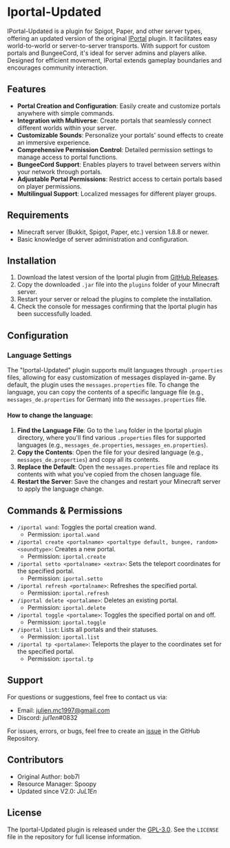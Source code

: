 # Iportal-Updated

IPortal-Updated is a plugin for Spigot, Paper, and other server types, offering an updated version of the original [IPortal](https://www.spigotmc.org/resources/iportal-transportation-bungeecord-portals.29552/) plugin. It facilitates easy world-to-world or server-to-server transports. With support for custom portals and BungeeCord, it's ideal for server admins and players alike. Designed for efficient movement, IPortal extends gameplay boundaries and encourages community interaction.

## Features

- **Portal Creation and Configuration**: Easily create and customize portals anywhere with simple commands.
- **Integration with Multiverse**: Create portals that seamlessly connect different worlds within your server.
- **Customizable Sounds**: Personalize your portals' sound effects to create an immersive experience.
- **Comprehensive Permission Control**: Detailed permission settings to manage access to portal functions.
- **BungeeCord Support**: Enables players to travel between servers within your network through portals.
- **Adjustable Portal Permissions**: Restrict access to certain portals based on player permissions.
- **Multilingual Support**: Localized messages for different player groups.

## Requirements

- Minecraft server (Bukkit, Spigot, Paper, etc.) version 1.8.8 or newer.
- Basic knowledge of server administration and configuration.

## Installation

1. Download the latest version of the Iportal plugin from [GitHub Releases](#).
2. Copy the downloaded `.jar` file into the `plugins` folder of your Minecraft server.
3. Restart your server or reload the plugins to complete the installation.
4. Check the console for messages confirming that the Iportal plugin has been successfully loaded.

## Configuration

### Language Settings

The "Iportal-Updated" plugin supports mulit languages through `.properties` files, allowing for easy customization of messages displayed in-game. By default, the plugin uses the `messages.properties` file. To change the language, you can copy the contents of a specific language file (e.g., `messages_de.properties` for German) into the `messages.properties` file.

#### How to change the language:

1. **Find the Language File**: Go to the `lang` folder in the Iportal plugin directory, where you'll find various `.properties` files for supported languages (e.g., `messages_de.properties`, `messages_en.properties`).
2. **Copy the Contents**: Open the file for your desired language (e.g., `messages_de.properties`) and copy all its contents.
3. **Replace the Default**: Open the `messages.properties` file and replace its contents with what you've copied from the chosen language file.
4. **Restart the Server**: Save the changes and restart your Minecraft server to apply the language change.

## Commands & Permissions

- `/iportal wand`: Toggles the portal creation wand.
  - Permission: `iportal.wand`
- `/iportal create <portalname> <portaltype default, bungee, random> <soundtype>`: Creates a new portal.
  - Permission: `iportal.create`
- `/iportal setto <portalname> <extra>`: Sets the teleport coordinates for the specified portal.
  - Permission: `iportal.setto`
- `/iportal refresh <portalname>`: Refreshes the specified portal.
  - Permission: `iportal.refresh`
- `/iportal delete <portalame>`: Deletes an existing portal.
  - Permission: `iportal.delete`
- `/iportal toggle <portalame>`: Toggles the specified portal on and off.
  - Permission: `iportal.toggle`
- `/iportal list`: Lists all portals and their statuses.
  - Permission: `iportal.list`
- `/iportal tp <portalame>`: Teleports the player to the coordinates set for the specified portal.
  - Permission: `iportal.tp`

## Support

For questions or suggestions, feel free to contact us via:

- Email: [julien.mc1997@gmail.com](mailto:julien.mc1997@gmail.com)
- Discord: _jul1en_#0832

For issues, errors, or bugs, feel free to create an [issue](https://github.com/JuL1En1997/Iportal/issues/new) in the GitHub Repository.

## Contributors

- Original Author: bob7l
- Resource Manager: Spoopy
- Updated since V2.0: _JuL1En_

## License

The Iportal-Updated plugin is released under the [GPL-3.0](LICENSE). See the `LICENSE` file in the repository for full license information.
